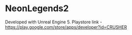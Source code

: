 # NeonLegends2

Developed with Unreal Engine 5.
Playstore link - https://play.google.com/store/apps/developer?id=CRUSHER
